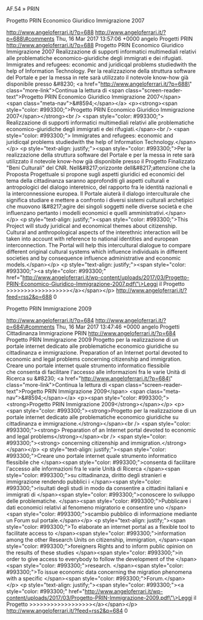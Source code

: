 AF.54 » PRIN

Progetto PRIN Economico Giuridico Immigrazione 2007

http://www.angeloferrari.it/?p=688 http://www.angeloferrari.it/?p=688\#comments Thu, 16 Mar 2017 13:57:06 +0000 angelo Progetti PRIN http://www.angeloferrari.it/?p=688 Progetto PRIN Economico Giuridico Immigrazione 2007 Realizzazione di supporti informatici multimediali relativi alle problematiche economico-giuridiche degli immigrati e dei rifugiati. Immigrates and refugees: economic and juridicqal problems studiedwith the help of Information Technology. Per la realizzazione della struttura software del Portale e per la messa in rete sarà utilizzato il notevole know-how già disponibile presso &\#8230; \<a href=\"http://www.angeloferrari.it/?p=688\" class=\"more-link\"\>Continua la lettura di \<span class=\"screen-reader-text\"\>Progetto PRIN Economico Giuridico Immigrazione 2007\</span\> \<span class=\"meta-nav\"\>&\#8594;\</span\>\</a\> \<p\>\<strong\>\<span style=\"color: \#993300;\"\>Progetto PRIN Economico Giuridico Immigrazione 2007\</span\>\</strong\>\<br /\> \<span style=\"color: \#993300;\"\> Realizzazione di supporti informatici multimediali relativi alle problematiche economico-giuridiche degli immigrati e dei rifugiati.\</span\>\<br /\> \<span style=\"color: \#993300;\"\> Immigrates and refugees: economic and juridicqal problems studiedwith the help of Information Technology.\</span\>\</p\> \<p style=\"text-align: justify;\"\>\<span style=\"color: \#993300;\"\>Per la realizzazione della struttura software del Portale e per la messa in rete sarà utilizzato il notevole know-how già disponibile presso il Progetto Finalizzato "Beni Culturali" del CNR. Nell&\#8217;orizzonte dell&\#8217;attenzione che la Proposta Progettuale si propone sugli aspetti giuridici ed economici del tema della cittadinanza saranno approfonditi gli aspetti culturali e antropologici del dialogo interetnico, del rapporto fra le identità nazionali e la interconnessione europea. Il Portale aiuterà il dialogo interculturale che significa studiare e mettere a confronto i diversi sistemi culturali archetipici che muovono l&\#8217;agire dei singoli soggetti nelle diverse società e che influenzano pertanto i modelli economici e quelli amministrativi.\</span\>\</p\> \<p style=\"text-align: justify;\"\>\<span style=\"color: \#993300;\"\>This Project will study juridical and economical themes about citizenship. Cultural and anthropological aspects of the interethnic interaction will be taken into account with reference to national identities and european interconnection. The Portal will help this intercultural dialogue to compare different original cultural systems which influence individuals in different societies and by consequence influence administrative and economic models.\</span\>\</p\> \<p style=\"text-align: justify;\"\>\<span style=\"color: \#993300;\"\>\<a style=\"color: \#993300;\" href=\"http://www.angeloferrari.it/wp-content/uploads/2017/03/Progetto-PRIN-Economico-Giuridico-Immigrazione-2007.pdf\"\>Leggi il Progetto &gt;&gt;&gt;&gt;&gt;&gt;&gt;&gt;&gt;&gt;&gt;&gt;&gt;&gt;&gt;&gt;&gt;&gt;\</a\>\</span\>\</p\> http://www.angeloferrari.it/?feed=rss2&p=688 0

Progetto PRIN Immigrazione 2009

http://www.angeloferrari.it/?p=684 http://www.angeloferrari.it/?p=684\#comments Thu, 16 Mar 2017 13:47:46 +0000 angelo Progetti Cittadinanza Immigrazione PRIN http://www.angeloferrari.it/?p=684 Progetto PRIN Immigrazione 2009 Progetto per la realizzazione di un portale internet dedicato alle problematiche economico giuridiche su cittadinanza e immigrazione. Preparation of an Internet portal devoted to economic and legal problems concerning citizenship and immigration. Creare uno portale internet quale strumento informatico flessibile che consenta di facilitare l'accesso alle informazioni fra le varie Unità di Ricerca su &\#8230; \<a href=\"http://www.angeloferrari.it/?p=684\" class=\"more-link\"\>Continua la lettura di \<span class=\"screen-reader-text\"\>Progetto PRIN Immigrazione 2009\</span\> \<span class=\"meta-nav\"\>&\#8594;\</span\>\</a\> \<p\>\<span style=\"color: \#993300;\"\>\<strong\>Progetto PRIN Immigrazione 2009\</strong\>\</span\>\</p\> \<p\>\<span style=\"color: \#993300;\"\>\<strong\>Progetto per la realizzazione di un portale internet dedicato alle problematiche economico giuridiche su cittadinanza e immigrazione.\</strong\>\</span\>\<br /\> \<span style=\"color: \#993300;\"\>\<strong\> Preparation of an Internet portal devoted to economic and legal problems\</strong\>\</span\>\<br /\> \<span style=\"color: \#993300;\"\>\<strong\> concerning citizenship and immigration.\</strong\>\</span\>\</p\> \<p style=\"text-align: justify;\"\>\<span style=\"color: \#993300;\"\>Creare uno portale internet quale strumento informatico flessibile che \</span\>\<span style=\"color: \#993300;\"\>consenta di facilitare l'accesso alle informazioni fra le varie Unità di Ricerca \</span\>\<span style=\"color: \#993300;\"\>su cittadinanza, diritto degli stranieri e immigrazione rendendo pubblici i \</span\>\<span style=\"color: \#993300;\"\>risultati degli studi in modo da consentire a cittadini italiani e immigrati di \</span\>\<span style=\"color: \#993300;\"\>conoscere lo sviluppo delle problematiche. \</span\>\<span style=\"color: \#993300;\"\>Pubblicare i dati economici relativi al fenomeno migratorio e consentire uno \</span\>\<span style=\"color: \#993300;\"\>scambio pubblico di informazione mediante un Forum sul portale.\</span\>\</p\> \<p style=\"text-align: justify;\"\>\<span style=\"color: \#993300;\"\>To elaborate an internet portal as a flexible tool to facilitate access to \</span\>\<span style=\"color: \#993300;\"\>information among the other Research Units on citizenship, immigration, \</span\>\<span style=\"color: \#993300;\"\>foreigners Rights and to inform public opinion on the results of these studies \</span\>\<span style=\"color: \#993300;\"\>in order to give access to everybody to follow the development of the \</span\>\<span style=\"color: \#993300;\"\>research. \</span\>\<span style=\"color: \#993300;\"\>To issue economic data concerning the migration phenomena with a specific \</span\>\<span style=\"color: \#993300;\"\>Forum.\</span\>\</p\> \<p style=\"text-align: justify;\"\>\<span style=\"color: \#993300;\"\>\<a style=\"color: \#993300;\" href=\"http://www.angeloferrari.it/wp-content/uploads/2017/03/Progetto-PRIN-Immigrazione-2009.pdf\"\>Leggi il Progetto &gt;&gt;&gt;&gt;&gt;&gt;&gt;&gt;&gt;&gt;&gt;&gt;&gt;&gt;&gt;&gt;&gt;&gt;\</a\>\</span\>\</p\> http://www.angeloferrari.it/?feed=rss2&p=684 0
